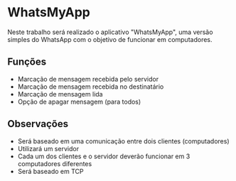 # WhatsMyApp
Neste trabalho será realizado o aplicativo "WhatsMyApp", uma versão simples do WhatsApp com o objetivo de funcionar em computadores.


## Funções
- Marcação de mensagem recebida pelo servidor
- Marcação de mensagem recebida no destinatário
- Marcação de mensagem lida
- Opção de apagar mensagem (para todos)

## Observações
- Será baseado em uma comunicação entre dois clientes (computadores)
- Utilizará um servidor
- Cada um dos clientes e o servidor deverão funcionar em 3 computadores diferentes
- Será baseado em TCP
